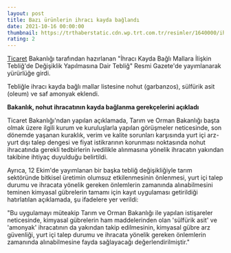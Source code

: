 ```yaml
--- 
layout: post
title: Bazı ürünlerin ihracı kayda bağlandı
date: 2021-10-16 00:00:00
thumbnail: https://trthaberstatic.cdn.wp.trt.com.tr/resimler/1640000/ihracat-aa-1641413.jpg
rating: 2
---
```

<p>
	<a href="https://www.trthaber.com/etiket/ticaret/" target="_blank">Ticaret</a> Bakanlığı tarafından hazırlanan "İhracı Kayda Bağlı Mallara İlişkin Tebliğ'de Değişiklik Yapılmasına Dair Tebliğ" Resmi Gazete'de yayımlanarak yürürlüğe girdi.</p>
<p>
	Tebliğle ihracı kayda bağlı mallar listesine nohut (garbanzos), sülfürik asit (oleum) ve saf amonyak eklendi.</p>
<p>
	<strong>Bakanlık, nohut ihracatının kayda bağlanma gerekçelerini açıkladı</strong></p>
<p>
	Ticaret Bakanlığı'ndan yapılan açıklamada, Tarım ve Orman Bakanlığı başta olmak üzere ilgili kurum ve kuruluşlarla yapılan görüşmeler neticesinde, son dönemde yaşanan kuraklık, verim ve kalite sorunları karşısında yurt içi arz-yurt dışı talep dengesi ve fiyat istikrarının korunması noktasında nohut ihracatında gerekli tedbirlerin ivedilikle alınmasına yönelik ihracatın yakından takibine ihtiyaç duyulduğu belirtildi.</p>
<p>
	Ayrıca, 12 Ekim'de yayımlanan bir başka tebliğ değişikliğiyle tarım sektöründe bitkisel üretimin olumsuz etkilenmesinin önlenmesi, yurt içi talep durumu ve ihracata yönelik gereken önlemlerin zamanında alınabilmesini teminen kimyasal gübrelerin tamamı için kayıt uygulaması getirildiği hatırlatılan açıklamada, şu ifadelere yer verildi:</p>
<p>
	"Bu uygulamayı müteakip Tarım ve Orman Bakanlığı ile yapılan istişareler neticesinde, kimyasal gübrelerin ham maddelerinden olan 'sülfürik asit' ve 'amonyak' ihracatının da yakından takip edilmesinin, kimyasal gübre arz güvenliği, yurt içi talep durumu ve ihracata yönelik gereken önlemlerin zamanında alınabilmesine fayda sağlayacağı değerlendirilmiştir."</p>
